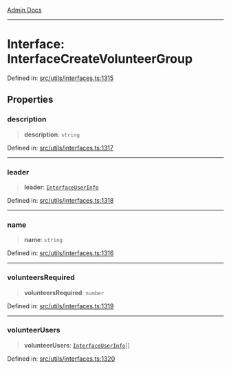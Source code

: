 [Admin Docs](/)

***

# Interface: InterfaceCreateVolunteerGroup


Defined in: [src/utils/interfaces.ts:1315](https://github.com/PalisadoesFoundation/talawa-admin/blob/main/src/utils/interfaces.ts#L1315)


## Properties

### description

> **description**: `string`


Defined in: [src/utils/interfaces.ts:1317](https://github.com/PalisadoesFoundation/talawa-admin/blob/main/src/utils/interfaces.ts#L1317)


***

### leader

> **leader**: [`InterfaceUserInfo`](InterfaceUserInfo.md)


Defined in: [src/utils/interfaces.ts:1318](https://github.com/PalisadoesFoundation/talawa-admin/blob/main/src/utils/interfaces.ts#L1318)


***

### name

> **name**: `string`


Defined in: [src/utils/interfaces.ts:1316](https://github.com/PalisadoesFoundation/talawa-admin/blob/main/src/utils/interfaces.ts#L1316)


***

### volunteersRequired

> **volunteersRequired**: `number`


Defined in: [src/utils/interfaces.ts:1319](https://github.com/PalisadoesFoundation/talawa-admin/blob/main/src/utils/interfaces.ts#L1319)


***

### volunteerUsers

> **volunteerUsers**: [`InterfaceUserInfo`](InterfaceUserInfo.md)[]


Defined in: [src/utils/interfaces.ts:1320](https://github.com/PalisadoesFoundation/talawa-admin/blob/main/src/utils/interfaces.ts#L1320)

